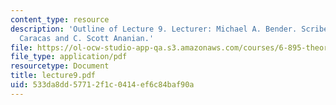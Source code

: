 ```yaml
---
content_type: resource
description: 'Outline of Lecture 9. Lecturer: Michael A. Bender. Scribe: Alexandru
  Caracas and C. Scott Ananian.'
file: https://ol-ocw-studio-app-qa.s3.amazonaws.com/courses/6-895-theory-of-parallel-systems-sma-5509-fall-2003/533da8dd57712f1c0414ef6c84baf90a_lecture9.pdf
file_type: application/pdf
resourcetype: Document
title: lecture9.pdf
uid: 533da8dd-5771-2f1c-0414-ef6c84baf90a
---
```

